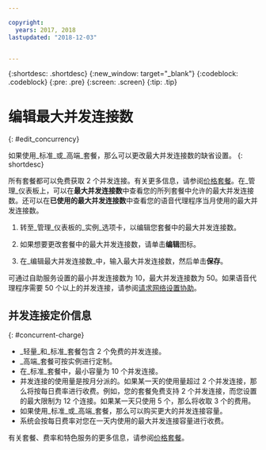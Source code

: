 ```yaml
---

copyright:
  years: 2017, 2018
lastupdated: "2018-12-03"


---
```


{:shortdesc: .shortdesc}
{:new_window: target="_blank"}
{:codeblock: .codeblock}
{:pre: .pre}
{:screen: .screen}
{:tip: .tip}

# 编辑最大并发连接数
{: #edit_concurrency}

如果使用_标准_或_高端_套餐，那么可以更改最大并发连接数的缺省设置。
{: shortdesc}

所有套餐都可以免费获取 2 个并发连接。有关更多信息，请参阅[价格套餐](https://cloud.ibm.com/catalog/services/voice-agent-with-watson)。在_管理_仪表板上，可以在**最大并发连接数**中查看您的所列套餐中允许的最大并发连接数。还可以在**已使用的最大并发连接数**中查看您的语音代理程序当月使用的最大并发连接数。

1. 转至_管理_仪表板的_实例_选项卡，以编辑您套餐中的最大并发连接数。

1. 如果想要更改套餐中的最大并发连接数，请单击**编辑**图标。

1. 在_编辑最大并发连接数_中，输入最大并发连接数，然后单击**保存**。

可通过自助服务设置的最小并发连接数为 10，最大并发连接数为 50。如果语音代理程序需要 50 个以上的并发连接，请参阅[请求网络设置协助](connect-SIP.html#request-setup)。

## 并发连接定价信息
{: #concurrent-charge}

  * _轻量_和_标准_套餐包含 2 个免费的并发连接。
  * _高端_套餐可按实例进行定制。
  * 在_标准_套餐中，最小容量为 10 个并发连接。
  * 并发连接的使用量是按月分派的。如果某一天的使用量超过 2 个并发连接，那么将按每日费率进行收费。例如，您的套餐免费支持 2 个并发连接，而您设置的最大限制为 12 个连接。如果某一天只使用 5 个，那么将收取 3 个的费用。
  * 如果使用_标准_或_高端_套餐，那么可以购买更大的并发连接容量。
  * 系统会按每日费率对您在一天内使用的最大并发连接容量进行收费。

有关套餐、费率和特色服务的更多信息，请参阅[价格套餐](https://cloud.ibm.com/catalog/services/voice-agent-with-watson)。
